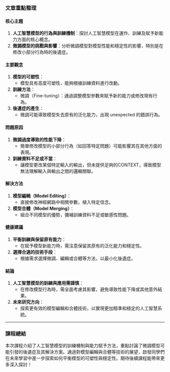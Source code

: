 ### 文章重點整理

#### 核心主題
1. **人工智慧模型的行為與訓練機制**：探討人工智慧模型在運作、訓練及賦予新能力方面的核心概念。
2. **微調模型的挑戰與影響**：分析微調模型對模型性能和穩定性的影響，特別是在修改小部分行為時的後遺症。

#### 主要觀念
1. **模型的可塑性**：
   - 模型具有高度可塑性，能夠根據訓練資料進行改動。
2. **訓練方法**：
   - 微調（Fine-tuning）：通過調整模型參數來賦予新的能力或修改現有行為。
3. **後遺症的產生**：
   - 微調可能導致模型失去原有的泛化能力，出現 unexpected 的錯誤行為。

#### 問題原因
1. **微調過度導致的性能下降**：
   - 簡單修改模型的小部分行為（如回答特定問題）可能影響其在其他方面的表現。
2. **訓練資料不足或不當**：
   - 讓模型更改某個特定輸入的輸出，但未提供足夠的CONTEXT，導致模型無法理解輸入與輸出之間的邏輯關聯。

#### 解決方法
1. **模型編輯（Model Editing）**：
   - 直接修改神經網路中相關參數，植入特定信念。
2. **模型合體（Model Merging）**：
   - 組合不同模型的優勢，彌補訓練資料不足或敏感性問題。

#### 健康建議
1. **平衡訓練與保留原有能力**：
   - 在賦予模型新能力時，需注意保留其原有的泛化能力和穩定性。
2. **選擇合適的技術手段**：
   - 根據需求選擇微調、編輯或合體等方法，以最小化後遺症。

#### 結論
1. **人工智慧模型的訓練與應用需謹慎**：
   - 在修改模型行為時，需全面考慮其影響，避免導致性能下降或其他意外結果。
2. **未來研究方向**：
   - 探索更有效的模型編輯和合體技術，以實現更加精準和穩定的人工智慧系統。

---

### 課程總結
本次課程介紹了人工智慧模型的訓練機制與能力賦予方法，重點討論了微調模型可能引發的後遺症及其解決方案。通過對模型編輯與合體等技術的展望，啟發同學們在未來學習中進一步探索如何平衡模型的可塑性與穩定性。期待後續課程能帶來更多深入探討！